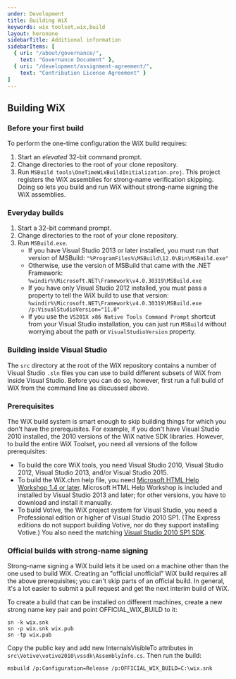 ```yaml
---
under: Development
title: Building WiX
keywords: wix toolset,wix,build
layout: heronone
sidebarTitle: Additional information
sidebarItems: [
  { uri: "/about/governance/",
    text: "Governance Document" },
  { uri: "/development/assignment-agreement/",
    text: "Contribution License Agreement" }
]
---
```


## Building WiX

### Before your first build

To perform the one-time configuration the WiX build requires:

1. Start an *elevated* 32-bit command prompt.
2. Change directories to the root of your clone repository.
3. Run `MSBuild tools\OneTimeWixBuildInitialization.proj`. This project registers the WiX assemblies for strong-name verification skipping. Doing so lets you build and run WiX without strong-name signing the WiX assemblies. 

### Everyday builds

1. Start a 32-bit command prompt.
2. Change directories to the root of your clone repository.
3. Run `MSBuild.exe`.
	- If you have Visual Studio 2013 or later installed, you must run that version of MSBuild: `"%ProgramFiles%\MSBuild\12.0\Bin\MSBuild.exe"`
	- Otherwise, use the version of MSBuild that came with the .NET Framework: `%windir%\Microsoft.NET\Framework\v4.0.30319\MSBuild.exe`
	- If you have only Visual Studio 2012 installed, you must pass a property to tell the WiX build to use that version: `%windir%\Microsoft.NET\Framework\v4.0.30319\MSBuild.exe /p:VisualStudioVersion="11.0"`
	- If you use the `VS201X x86 Native Tools Command Prompt` shortcut from your Visual Studio installation, you can just run `MSBuild` without worrying about the path or `VisualStudioVersion` property.

### Building inside Visual Studio

The `src` directory at the root of the WiX repository contains a number of Visual Studio `.sln` files you can use to build different subsets of WiX from inside Visual Studio. Before you can do so, however, first run a full build of WiX from the command line as discussed above.   

### Prerequisites

The WiX build system is smart enough to skip building things for which you don't have the prerequisites. For example, if you don't have Visual Studio 2010 installed, the 2010 versions of the WiX native SDK libraries. However, to build the entire WiX Toolset, you need all versions of the follow prerequisites:  

- To build the core WiX tools, you need Visual Studio 2010, Visual Studio 2012, Visual Studio 2013, and/or Visual Studio 2015.
- To build the WiX.chm help file, you need [Microsoft HTML Help Workshop 1.4 or later](http://msdn2.microsoft.com/library/ms670169.aspx). Microsoft HTML Help Workshop is included and installed by Visual Studio 2013 and later; for other versions, you have to download and install it manually.
- To build Votive, the WiX project system for Visual Studio, you need a Professional edition or higher of Visual Studio 2010 SP1. (The Express editions do not support building Votive, nor do they support installing Votive.) You also need the matching [Visual Studio 2010 SP1 SDK](http://www.microsoft.com/en-us/download/details.aspx?id=21835).

### Official builds with strong-name signing

Strong-name signing a WiX build lets it be used on a machine other than the one used to build WiX. Creating an "official unofficial" WiX build requires all the above prerequisites; you can't skip parts of an official build. In general, it's a lot easier to submit a pull request and get the next interim build of WiX.

To create a build that can be installed on different machines, create a new strong name key pair and point OFFICIAL_WIX_BUILD to it:

	sn -k wix.snk
	sn -p wix.snk wix.pub
	sn -tp wix.pub

Copy the public key and add new InternalsVisibleTo attributes in `src\Votive\votive2010\vssdk\AssemblyInfo.cs`. Then run the build:

	msbuild /p:Configuration=Release /p:OFFICIAL_WIX_BUILD=C:\wix.snk
